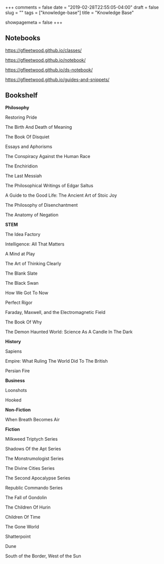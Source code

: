 +++
comments = false
date = "2019-02-28T22:55:05-04:00"
draft = false
slug = ""
tags = ["knowledge-base"]
title = "Knowledge Base"

showpagemeta = false
+++

## Notebooks

https://gfleetwood.github.io/classes/

https://gfleetwood.github.io/notebook/

https://gfleetwood.github.io/ds-notebook/

https://gfleetwood.github.io/guides-and-snippets/

## Bookshelf

**Philosophy** 

Restoring Pride

The Birth And Death of Meaning 

The Book Of Disquiet 

Essays and Aphorisms

The Conspiracy Against the Human Race 

The Enchiridion 

The Last Messiah 

The Philosophical Writings of Edgar Saltus 

A Guide to the Good Life: The Ancient Art of Stoic Joy 

The Philosophy of Disenchantment 

The Anatomy of Negation 

**STEM**

The Idea Factory

Intelligence: All That Matters 

A Mind at Play 

The Art of Thinking Clearly 

The Blank Slate 

The Black Swan 

How We Got To Now

Perfect Rigor

Faraday, Maxwell, and the Electromagnetic Field

The Book Of Why

The Demon Haunted World: Science As A Candle In The Dark

**History**

Sapiens

Empire: What Ruling The World Did To The British

Persian Fire

**Business**

Loonshots

Hooked

**Non-Fiction**

When Breath Becomes Air

**Fiction**

Milkweed Triptych Series

Shadows Of the Apt Series

The Monstrumologist Series

The Divine Cities Series

The Second Apocalypse Series

Republic Commando Series

The Fall of Gondolin

The Children Of Hurin

Children Of Time

The Gone World

Shatterpoint

Dune 

South of the Border, West of the Sun
